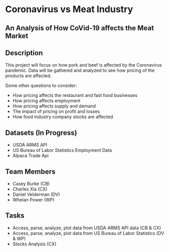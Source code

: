 # Coronavirus vs Meat Industry
## An Analysis of How CoVid-19 affects the Meat Market

## Description
This project will focus on how pork and beef is affected by the Coronavirus pandemic. Data will be gathered and analyzed to see how pricing of the products are affected.

Some other questions to consider:
- How pricing affects the restaurant and fast food businesses
- How pricing affects employment
- How pricing affects supply and demand
- The impact of pricing on profit and losses
- How food industry company stocks are affected

## Datasets (In Progress)
- USDA ARMS API
- US Bureau of Labor Statistics Employment Data
- Alpaca Trade Api

## Team Members
- Casey Burke (CB)
- Charles Xia (CX)
- Daniel Velderman (DV)
- Whelan Power (WP)

## Tasks
- Access, parse, analyze, plot data from USDA ARMS API data (CB & CX)
- Access, parse, analyze, plot data from US Bureau of Labor Statistics (DV & WP)
- Stocks Analysis (CX)